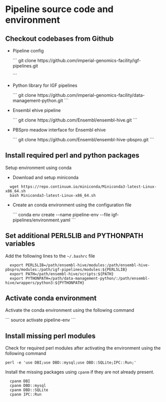 # Pipeline source code and environment

## Checkout codebases from Github

* Pipeline config
  <p>```
  git clone https://github.com/imperial-genomics-facility/igf-pipelines.git</p>
  ```</p>

* Python library for IGF pipelines
  <p>```
  git clone https://github.com/imperial-genomics-facility/data-management-python.git
  ```</p>

* Ensembl ehive pipeline
  <p>```
  git clone https://github.com/Ensembl/ensembl-hive.git
  ```</p>

* PBSpro meadow interface for Ensembl ehive
  <p>```
  git clone https://github.com/Ensembl/ensembl-hive-pbspro.git
  ```</p>

## Install required perl and python packages
Setup environment using conda

* Download and setup miniconda
 <pre><code>  wget https://repo.continuum.io/miniconda/Miniconda3-latest-Linux-x86_64.sh
  bash Miniconda3-latest-Linux-x86_64.sh
</code></pre>

* Create an conda environment using the configuration file
  <p>```
  conda env create --name pipeline-env --file igf-pipelines/environment.yaml
  ```</p>


## Set additional PERL5LIB and PYTHONPATH variables
Add the following lines to the `~/.bashrc` file
<pre><code>  export PERL5LIB=/path/ensembl-hive/modules:/path/ensembl-hive-pbspro/modules:/path/igf-pipelines/modules:${PERL5LIB}
  export PATH=/path/ensembl-hive/scripts:${PATH}
  export PYTHONPATH=/path/data-management-python/:/path/ensembl-hive/wrappers/python3:${PYTHONPATH}
</code></pre>

## Activate conda environment
Activate the conda environment using the following command
  <p>```
  source activate pipeline-env
  ```</p>

## Install missing perl modules
Check for required perl modules after activating the environment using the following command
  ```
  perl -e 'use DBI;use DBD::mysql;use DBD::SQLite;IPC::Run;'
  ```

Install the missing packages using `cpanm` if they are not already present.
<pre><code>  cpanm DBI
  cpanm DBD::mysql
  cpanm DBD::SQLite
  cpanm IPC::Run
</code></pre>
